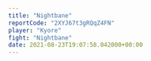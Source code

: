 ```yaml
---
title: "Nightbane"
reportCode: "2XYJ67t3gRQqZ4FN"
player: "Kyore"
fight: "Nightbane"
date: 2021-08-23T19:07:58.042000+00:00
---
```

